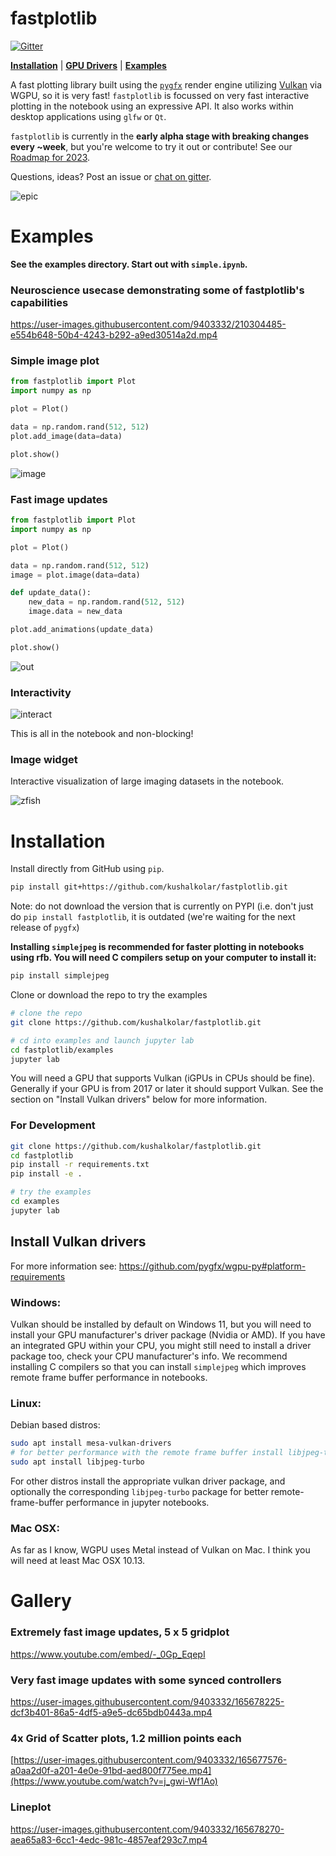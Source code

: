 # fastplotlib
[![Gitter](https://badges.gitter.im/fastplotlib/community.svg)](https://gitter.im/fastplotlib/community?utm_source=badge&utm_medium=badge&utm_campaign=pr-badge)

[**Installation**](https://github.com/kushalkolar/fastplotlib#installation) | [**GPU Drivers**](https://github.com/kushalkolar/fastplotlib/#install-vulkan-drivers) | [**Examples**](https://github.com/kushalkolar/fastplotlib/#examples)

A fast plotting library built using the [`pygfx`](https://github.com/pygfx/pygfx) render engine utilizing [Vulkan](https://en.wikipedia.org/wiki/Vulkan) via WGPU, so it is very fast! `fastplotlib` is focussed on very fast interactive plotting in the notebook using an expressive API. It also works within desktop applications using `glfw` or `Qt`.

`fastplotlib` is currently in the **early alpha stage with breaking changes every ~week**, but you're welcome to try it out or contribute! See our [Roadmap for 2023](https://github.com/kushalkolar/fastplotlib/issues/55).

Questions, ideas? Post an issue or [chat on gitter](https://gitter.im/fastplotlib/community?utm_source=share-link&utm_medium=link&utm_campaign=share-link).

![epic](https://user-images.githubusercontent.com/9403332/210304473-f36f2aaf-319e-435b-bcc8-0e8d3e1ef282.gif)

# Examples

**See the examples directory. Start out with `simple.ipynb`.**

### Neuroscience usecase demonstrating some of fastplotlib's capabilities

https://user-images.githubusercontent.com/9403332/210304485-e554b648-50b4-4243-b292-a9ed30514a2d.mp4

### Simple image plot
```python
from fastplotlib import Plot
import numpy as np

plot = Plot()

data = np.random.rand(512, 512)
plot.add_image(data=data)

plot.show()
```
![image](https://user-images.githubusercontent.com/9403332/209422734-4f983b42-e126-40a7-a681-3b8e22dbd797.png)

### Fast image updates
```python
from fastplotlib import Plot
import numpy as np

plot = Plot()

data = np.random.rand(512, 512)
image = plot.image(data=data)

def update_data():
    new_data = np.random.rand(512, 512)
    image.data = new_data

plot.add_animations(update_data)

plot.show()
```

![out](https://user-images.githubusercontent.com/9403332/209422871-6b2153f3-81ca-4f62-9200-8206a81eaf0d.gif)

### Interactivity

![interact](https://user-images.githubusercontent.com/9403332/210027199-6e4ac193-6096-4d18-80d5-a41591ea4d4f.gif)

This is all in the notebook and non-blocking!

### Image widget

Interactive visualization of large imaging datasets in the notebook.

![zfish](https://user-images.githubusercontent.com/9403332/209711810-abdb7d1d-81ce-4874-80f5-082efa2c421d.gif)


# Installation

Install directly from GitHub using `pip`.

```bash
pip install git+https://github.com/kushalkolar/fastplotlib.git
```

Note: do not download the version that is currently on PYPI (i.e. don't just do `pip install fastplotlib`, it is outdated (we're waiting for the next release of `pygfx`)

**Installing `simplejpeg` is recommended for faster plotting in notebooks using rfb. You will need C compilers setup on your computer to install it:**

```bash
pip install simplejpeg
```

Clone or download the repo to try the examples

```bash
# clone the repo
git clone https://github.com/kushalkolar/fastplotlib.git

# cd into examples and launch jupyter lab
cd fastplotlib/examples
jupyter lab
```

You will need a GPU that supports Vulkan (iGPUs in CPUs should be fine). Generally if your GPU is from 2017 or later it should support Vulkan. See the section on "Install Vulkan drivers" below for more information.

### For Development

```bash
git clone https://github.com/kushalkolar/fastplotlib.git
cd fastplotlib
pip install -r requirements.txt
pip install -e .

# try the examples
cd examples
jupyter lab
```

## Install Vulkan drivers

For more information see: https://github.com/pygfx/wgpu-py#platform-requirements

### Windows:
Vulkan should be installed by default on Windows 11, but you will need to install your GPU manufacturer's driver package (Nvidia or AMD). If you have an integrated GPU within your CPU, you might still need to install a driver package too, check your CPU manufacturer's info. We recommend installing C compilers so that you can install `simplejpeg` which improves remote frame buffer performance in notebooks.

### Linux:
Debian based distros:

```bash
sudo apt install mesa-vulkan-drivers
# for better performance with the remote frame buffer install libjpeg-turbo
sudo apt install libjpeg-turbo
```

For other distros install the appropriate vulkan driver package, and optionally the corresponding `libjpeg-turbo` package for better remote-frame-buffer performance in jupyter notebooks.

### Mac OSX:
As far as I know, WGPU uses Metal instead of Vulkan on Mac. I think you will need at least Mac OSX 10.13.

# Gallery

### Extremely fast image updates, 5 x 5 gridplot

https://www.youtube.com/embed/-_0Gp_EqepI

### Very fast image updates with some synced controllers

https://user-images.githubusercontent.com/9403332/165678225-dcf3b401-86a5-4df5-a9e5-dc65bdb0443a.mp4

### 4x Grid of Scatter plots, 1.2 million points each

[https://user-images.githubusercontent.com/9403332/165677576-a0aa2d0f-a201-4e0e-91bd-aed800f775ee.mp4](https://www.youtube.com/watch?v=j_gwi-Wf1Ao)

### Lineplot

https://user-images.githubusercontent.com/9403332/165678270-aea65a83-6cc1-4edc-981c-4857eaf293c7.mp4

